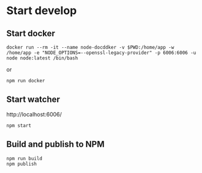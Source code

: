 # Start develop

## Start docker

```
docker run --rm -it --name node-docddker -v $PWD:/home/app -w /home/app -e "NODE_OPTIONS=--openssl-legacy-provider" -p 6006:6006 -u node node:latest /bin/bash
```

or

```
npm run docker
```

## Start watcher

http://localhost:6006/

```
npm start
```

## Build and publish to NPM

```
npm run build
npm publish
```
